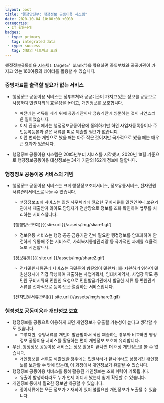 ```yaml
---
layout: post
title: "행정안전부: 행정정보 공동이용 시스템"
date: 2020-10-04 10:00:00 +0930
categories: 
 - IT 활용사례
badges:
 - type: primary
   tag: integrated data
 - type: success
   tag: 정보의 네트워크 효과
---
```


[행정정보공동이용 시스템](https://www.share.go.kr/main_www_2018.jsp){: target="_blank"}을 활용하면 중앙부처와 공공기관이 가지고 있는 160여종의 데이터를 활용할 수 있습니다.

<!--more-->

### **증빙자료를 출력할 필요가 없는 서비스**

- 행정정보 공동이용 서비스는 정부부처와 공공기관이 가지고 있는 정보를 공동으로 사용하여 민원처리의 효율성을 높이고, 개인정보를 보호합니다.
  - 예전에는 서류를 떼기 위해 공공기관이나 금융기관에 방문하는 것이 자연스러운 일이었습니다.
  - 이제 관공서에서는 행정정보공동이용에 동의하기만 하면 사업자등록증이나 주민등록등본과 같은 서류를 따로 제출할 필요가 없습니다.
  - 이런 변화는 개인으로 봤을 때는 아주 작은 것이지만 국가적으로 봤을 때는 매우 큰 효과가 있습니다.

- 행정정보 공동이용 시스템은 2005년부터 서비스를 시작했고, 2020년 10월 기준으로 행정정보공동이용 대상정보는 34개 기관의 162개 정보에 달합니다.
  
### **행정정보 공동이용 서비스의 개념**

- 행정정보 공동이용 서비스는 크게 행정정보조회서비스, 정보유통서비스, 전자민원서류관리서비스로 나눌 수 있습니다.
  - 행정정보조회 서비스는 민원·사무처리에 필요한 구비서류를 민원인이나 보유기관에서 제출받지 않아도 담당자가 전산망으로 정보를 조회·확인하여 업무를 처리하는 서비스입니다.

  ![행정정보조회]({{ site.url }}/assets/img/share1.gif)  

  - 정보유통 서비스는 행정·공공·금융기관 간에 필요한 행정정보를 암호화하여 안전하게 유통해 주는 서비스로, 사회복지통합관리망 등 국가적인 과제를 효율적으로 지원합니다.

  ![정보유통]({{ site.url }}/assets/img/share2.gif)  

  - 전자민원서류관리 서비스는 국민들의 방문없이 민원처리를 지원하기 위하여 민원신청시에 직접 작성하여 제출하는 사업계획서, 임대차계약서, 사업장 약도 등 민원 구비서류와 민원인 요청으로 민원발급기관에서 발급한 서류 등 민원관계 서류를 전자적으로 등록·보관·열람하는 서비스입니다.

  ![전자민원서류관리]({{ site.url }}/assets/img/share3.gif)  

### **행정정보 공동이용과 개인정보 보호**

- 행정정보를 공동으로 이용하게 되면 개인정보가 유출될 가능성이 높다고 생각할 수도 있습니다.
  - 그렇지만, 증빙서류를 개인이 발급받아서 직접 제출하는 경우와 비교하면 행정정보 공동이용 서비스를 활용하는 편이 개인정보 보호에 유리합니다.
- 우선, 행정정보 공동이용 서비스는 정보 활용이 끝나면 더 이상 개인정보를 볼 수 없습니다.
  - 개인정보를 서류로 제출했을 경우에는 민원처리가 끝나더라도 상당기간 개인정보를 보관할 수 밖에 없는데, 이 과정에서 개인정보가 유출될 수 있습니다.
- 행정정보 공동이용 서비스를 통해 활용된 개인정보는 조회 이력이 기록됩니다.
  - 유출이 발생하더라도 누가 언제 어디서 봤는지 쉽게 확인할 수 있습니다.
- 개인정보 중에서 필요한 정보만 제공할 수 있습니다.
  - 종이서류에는 모든 정보가 기재되어 있어 불필요한 개인정보가 노출될 수 있습니다.